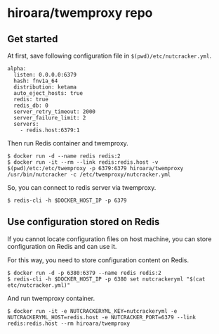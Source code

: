 # hiroara/twemproxy repo

## Get started

At first, save following configuration file in `$(pwd)/etc/nutcracker.yml`.

```
alpha:
  listen: 0.0.0.0:6379
  hash: fnv1a_64
  distribution: ketama
  auto_eject_hosts: true
  redis: true
  redis_db: 0
  server_retry_timeout: 2000
  server_failure_limit: 2
  servers:
    - redis.host:6379:1
```

Then run Redis container and twemproxy.

    $ docker run -d --name redis redis:2
    $ docker run -it --rm --link redis:redis.host -v $(pwd)/etc:/etc/twemproxy -p 6379:6379 hiroara/twemproxy /usr/bin/nutcracker -c /etc/twemproxy/nutcracker.yml

So, you can connect to redis server via twemproxy.

    $ redis-cli -h $DOCKER_HOST_IP -p 6379


## Use configuration stored on Redis

If you cannot locate configuration files on host machine, you can store configuration on Redis and can use it.

For this way, you need to store configuration content on Redis.

    $ docker run -d -p 6380:6379 --name redis redis:2
    $ redis-cli -h $DOCKER_HOST_IP -p 6380 set nutcrackeryml "$(cat etc/nutcracker.yml)"

And run twemproxy container.

    $ docker run -it -e NUTCRACKERYML_KEY=nutcrackeryml -e NUTCRACKERYML_HOST=redis.host -e NUTCRACKER_PORT=6379 --link redis:redis.host --rm hiroara/twemproxy
